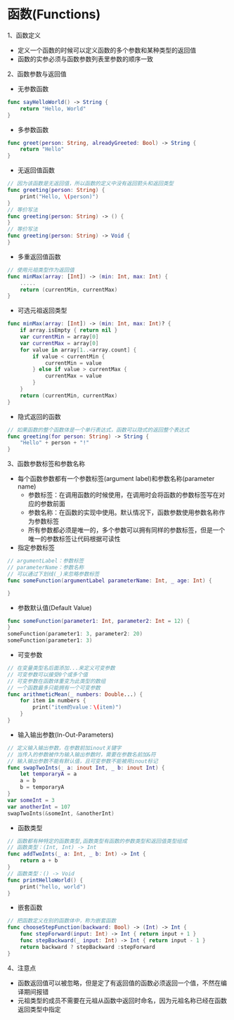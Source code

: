 # 函数(Functions)

1、函数定义

* 定义一个函数的时候可以定义函数的多个参数和某种类型的返回值
* 函数的实参必须与函数参数列表里参数的顺序一致

2、函数参数与返回值

* 无参数函数

```swift
func sayHelloWorld() -> String {
    return "Hello, World"
}
```

* 多参数函数

```swift
func greet(person: String, alreadyGreeted: Bool) -> String {
    return "Hello"
}
```

* 无返回值函数

```swift
// 因为该函数是无返回值，所以函数的定义中没有返回箭头和返回类型
func greeting(person: String) {
    print("Hello, \(person)")
}
// 等价写法
func greeting(person: String) -> () {
}
// 等价写法
func greeting(person: String) -> Void {
}
```

* 多重返回值函数

```swift
// 使用元祖类型作为返回值
func minMax(array: [Int]) -> (min: Int, max: Int) {
    .....
    return (currentMin, currentMax)
}
```

* 可选元祖返回类型

```swift
func minMax(array: [Int]) -> (min: Int, max: Int)? {
    if array.isEmpty { return nil }
    var currentMin = array[0]
    var currentMax = array[0]
    for value in array[1..<array.count] {
        if value < currentMin {
            currentMin = value
        } else if value > currentMax {
            currentMax = value
        }
    }
    return (currentMin, currentMax)
}
```

* 隐式返回的函数

```swift
// 如果函数的整个函数体是一个单行表达式，函数可以隐式的返回整个表达式
func greeting(for person: String) -> String {
    "Hello" + person + "!"
}
```

3、函数参数标签和参数名称

* 每个函数参数都有一个参数标签(argument label)和参数名称(parameter name)
    * 参数标签：在调用函数的时候使用，在调用时会将函数的参数标签写在对应的参数前面
    * 参数名称：在函数的实现中使用。默认情况下，函数参数使用参数名称作为参数标签
    * 所有参数都必须是唯一的，多个参数可以拥有同样的参数标签，但是一个唯一的参数标签让代码根据可读性
* 指定参数标签

```swift
// argumentLabel：参数标签
// parameterName：参数名称
// 可以通过下划线(_)来忽略参数标签
func someFunction(argumentLabel parameterName: Int, _ age: Int) {

}
```
* 参数默认值(Default Value)

```swift
func someFunction(parameter1: Int, parameter2: Int = 12) {
}
someFunction(parameter1: 3, parameter2: 20)
someFunction(parameter1: 3)
```

* 可变参数

```swift
// 在变量类型名后面添加...来定义可变参数
// 可变参数可以接受0个或多个值
// 可变参数在函数体重变为此类型的数组
// 一个函数最多只能拥有一个可变参数
func arithmeticMean(_ numbers: Double...) {
    for item in numbers {
        print("item的value：\(item)")
    }
}
```

* 输入输出参数(In-Out-Parameters)

```swift
// 定义输入输出参数，在参数前加inout关键字
// 当传入的参数被作为输入输出参数时，需要在参数名前加&符
// 输入输出参数不能有默认值，且可变参数不能被用inout标记
func swapTwoInts(_ a: inout Int, _ b: inout Int) {
    let temporaryA = a
    a = b
    b = temporaryA
}
var someInt = 3
var anotherInt = 107
swapTwoInts(&someInt, &anotherInt)
```

* 函数类型

```swift
// 函数都有种特定的函数类型,函数类型有函数的参数类型和返回值类型组成
// 函数类型：(Int, Int) -> Int
func addTwoInts(_ a: Int, _ b: Int) -> Int {
    return a + b
}
// 函数类型：() -> Void
func printHelloWorld() {
    print("hello, world")
}
```

* 嵌套函数

```swift
// 把函数定义在别的函数体中，称为嵌套函数
func chooseStepFunction(backward: Bool) -> (Int) -> Int {
    func stepForward(input: Int) -> Int { return input + 1 }
    func stepBackward(_ input: Int) -> Int { return input - 1 }
    return backward ? stepBackward :stepForward
}
```


4、注意点

* 函数返回值可以被忽略，但是定了有返回值的函数必须返回一个值，不然在编译期间报错
* 元祖类型的成员不需要在元祖从函数中返回时命名，因为元祖名称已经在函数返回类型中指定

